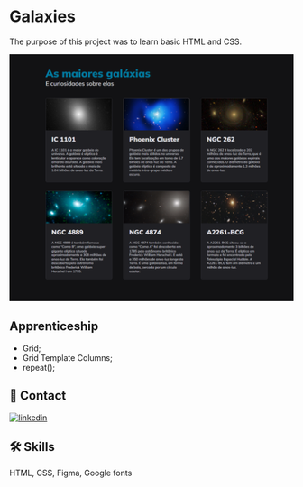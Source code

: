 # Galaxies

The purpose of this project was to learn basic HTML and CSS.


![App Screenshot](./assets/galaxies.png)


## Apprenticeship

- Grid;
- Grid Template Columns;
- repeat();




## 🔗 Contact
[![linkedin](https://img.shields.io/badge/linkedin-0A66C2?style=for-the-badge&logo=linkedin&logoColor=white)](https://www.linkedin.com/in/rafael-carvalho-f%C3%BCllenbach-9b25a6148/)



## 🛠 Skills
HTML, CSS, Figma, Google fonts

